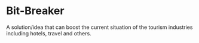 # Bit-Breaker
A solution/idea that can boost the current situation of the tourism industries including hotels, travel and others.
